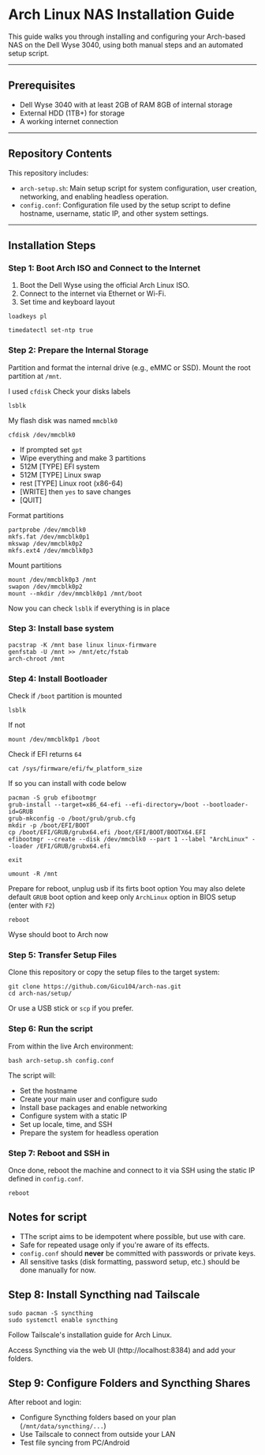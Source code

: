 # Arch Linux NAS Installation Guide

This guide walks you through installing and configuring your Arch-based NAS on the Dell Wyse 3040, using both manual steps and an automated setup script.

---

## Prerequisites

- Dell Wyse 3040 with at least 2GB of RAM 8GB of internal storage
- External HDD (1TB+) for storage
- A working internet connection

---

## Repository Contents

This repository includes:

- `arch-setup.sh`: Main setup script for system configuration, user creation, networking, and enabling headless operation.
- `config.conf`: Configuration file used by the setup script to define hostname, username, static IP, and other system settings.

---

## Installation Steps

### Step 1: Boot Arch ISO and Connect to the Internet

1. Boot the Dell Wyse using the official Arch Linux ISO.
2. Connect to the internet via Ethernet or Wi-Fi.
3. Set time and keyboard layout 
```
loadkeys pl
```
```
timedatectl set-ntp true
```
### Step 2: Prepare the Internal Storage

Partition and format the internal drive (e.g., eMMC or SSD). Mount the root partition at `/mnt`.

I used `cfdisk`
Check your disks labels
```
lsblk
```
My flash disk was named `mmcblk0`
```
cfdisk /dev/mmcblk0
```
- If prompted set `gpt`
- Wipe everything and make 3 partitions
- 512M [TYPE] EFI system
- 512M [TYPE] Linux swap
- rest [TYPE] Linux root (x86-64)
- [WRITE] then `yes` to save changes
- [QUIT]

Format partitions
```
partprobe /dev/mmcblk0
mkfs.fat /dev/mmcblk0p1
mkswap /dev/mmcblk0p2
mkfs.ext4 /dev/mmcblk0p3
```
Mount partitions
```
mount /dev/mmcblk0p3 /mnt
swapon /dev/mmcblk0p2
mount --mkdir /dev/mmcblk0p1 /mnt/boot
```
Now you can check `lsblk` if everything is in place

### Step 3: Install base system

```
pacstrap -K /mnt base linux linux-firmware
genfstab -U /mnt >> /mnt/etc/fstab
arch-chroot /mnt
```
### Step 4: Install Bootloader
Check if `/boot` partition is mounted
```
lsblk
```
If not 
```
mount /dev/mmcblk0p1 /boot
```
Check if EFI returns `64`
```
cat /sys/firmware/efi/fw_platform_size
```
If so you can install with code below
```
pacman -S grub efibootmgr
grub-install --target=x86_64-efi --efi-directory=/boot --bootloader-id=GRUB
grub-mkconfig -o /boot/grub/grub.cfg
mkdir -p /boot/EFI/BOOT
cp /boot/EFI/GRUB/grubx64.efi /boot/EFI/BOOT/BOOTX64.EFI
efibootmgr --create --disk /dev/mmcblk0 --part 1 --label "ArchLinux" --loader /EFI/GRUB/grubx64.efi
```
```
exit
```
```
umount -R /mnt
```
Prepare for reboot, unplug usb if its firts boot option
You may also delete default `GRUB` boot option and keep only `ArchLinux` option in BIOS setup (enter with `F2`) 
```
reboot
```
Wyse should boot to Arch now

### Step 5: Transfer Setup Files

Clone this repository or copy the setup files to the target system:
```
git clone https://github.com/Gicu104/arch-nas.git
cd arch-nas/setup/
```
Or use a USB stick or `scp` if you prefer.

### Step 6: Run the script

From within the live Arch environment:

```
bash arch-setup.sh config.conf
```

The script will:
- Set the hostname
- Create your main user and configure sudo
- Install base packages and enable networking
- Configure system with a static IP
- Set up locale, time, and SSH
- Prepare the system for headless operation

### Step 7: Reboot and SSH in

Once done, reboot the machine and connect to it via SSH using the static IP defined in `config.conf`.
```
reboot
```

## Notes for script

- TThe script aims to be idempotent where possible, but use with care.
- Safe for repeated usage only if you're aware of its effects.
- `config.conf` should **never** be committed with passwords or private keys.
- All sensitive tasks (disk formatting, password setup, etc.) should be done manually for now.

## Step 8: Install Syncthing nad Tailscale
```
sudo pacman -S syncthing
sudo systemctl enable syncthing
```

Follow Tailscale's installation guide for Arch Linux.

Access Syncthing via the web UI (http://localhost:8384) and add your folders.

## Step 9: Configure Folders and Syncthing Shares

After reboot and login:
- Configure Syncthing folders based on your plan (`/mnt/data/syncthing/...`)
- Use Tailscale to connect from outside your LAN
- Test file syncing from PC/Android
